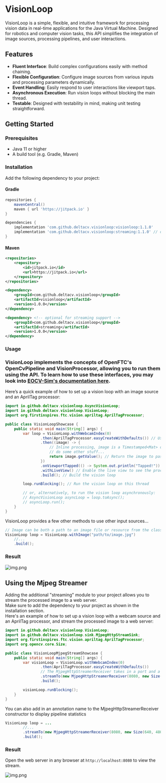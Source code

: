 # VisionLoop

VisionLoop is a simple, flexible, and intuitive framework for processing vision data in real-time applications for the Java Virtual Machine. Designed for robotics and computer vision tasks, this API simplifies the integration of image sources, processing pipelines, and user interactions.

## Features

- **Fluent Interface**: Build complex configurations easily with method chaining.
- **Flexible Configuration**: Configure image sources from various inputs and processing parameters dynamically.
- **Event Handling**: Easily respond to user interactions like viewport taps.
- **Asynchronous Execution**: Run vision loops without blocking the main thread.
- **Testable**: Designed with testability in mind, making unit testing straightforward.

## Getting Started

### Prerequisites

- Java 11 or higher
- A build tool (e.g. Gradle, Maven)

### Installation

Add the following dependency to your project:

#### Gradle 

```groovy
repositories {
    mavenCentral()
    maven { url 'https://jitpack.io' }
}

dependencies {
    implementation 'com.github.deltacv.visionloop:visionloop:1.1.0'
    implementation 'com.github.deltacv.visionloop:streaming:1.1.0' // optional for streaming support
}
```

#### Maven

```xml
<repositories>
    <repository>
        <id>jitpack.io</id>
        <url>https://jitpack.io</url>
    </repository>
</repositories>

<dependency>
    <groupId>com.github.deltacv.visionloop</groupId>
    <artifactId>visionloop</artifactId>
    <version>1.0.0</version>
</dependency>

<dependency> <!-- optional for streaming support -->
    <groupId>com.github.deltacv.visionloop</groupId>
    <artifactId>streaming</artifactId>
    <version>1.0.0</version>
</dependency>
```

### Usage


### VisionLoop implements the concepts of OpenFTC's OpenCvPipeline and VisionProcessor, allowing you to run them using the API. To learn how to use these interfaces, you may look into [EOCV-Sim's documentation here](https://deltacv.gitbook.io/eocv-sim/introduction/pipelines).

Here’s a quick example of how to set up a vision loop with an image source and an AprilTag processor:

```java
import io.github.deltacv.visionloop.AsyncVisionLoop;
import io.github.deltacv.visionloop.VisionLoop;
import org.firstinspires.ftc.vision.apriltag.AprilTagProcessor;

public class VisionLoopShowcase {
    public static void main(String[] args) {
        var loop = VisionLoop.withWebcamIndex(0)
                .then(AprilTagProcessor.easyCreateWithDefaults()) // Use an AprilTag processor to detect tags
                .then((image) -> {
                    // Inline processing, image is a Timestamped<Mat> object.
                    // do some other stuff...
                    return image.getValue(); // Return the image to pass it to the next processor
                })
                .onViewportTapped(() -> System.out.println("Tapped!")) // Print a message when the viewport is tapped
                .withLiveView() // Enable the live view to see the processed image in a window
                .build(); // Build the vision loop

        loop.runBlocking(); // Run the vision loop on this thread

        // or, alternatively, to run the vision loop asynchronously:
        // AsyncVisionLoop asyncLoop = loop.toAsync();
        // asyncLoop.run();
    }
}
```

VisionLoop provides a few other methods to use other input sources...

```java
// Image can be both a path to an image file or resource from the classpath
VisionLoop loop = VisionLoop.withImage("path/to/image.jpg")
    //...
    .build();
```

### Result

![img.png](assets/apriltag_result.png)


## Using the Mjpeg Streamer

Adding the additional "streaming" module to your project allows you to stream the processed image to a web server.<br>
Make sure to add the dependency to your project as shown in the installation section.<br>
Here's an example of how to set up a vision loop with a webcam source and an AprilTag processor, and stream the processed image to a web server:

```java
import io.github.deltacv.visionloop.VisionLoop;
import io.github.deltacv.visionloop.sink.MjpegHttpStreamSink;
import org.firstinspires.ftc.vision.apriltag.AprilTagProcessor;
import org.opencv.core.Size;

public class VisionLoopMjpegStreamShowcase {
    public static void main(String[] args) {
        var visionLoop = VisionLoop.withWebcamIndex(0)
                .then(AprilTagProcessor.easyCreateWithDefaults())
                // The MjpegHttpStreamerReceiver takes in a port and a size for the stream
                .streamTo(new MjpegHttpStreamerReceiver(8080, new Size(640, 480)))
                .build();

        visionLoop.runBlocking();
    }
}
```

You can also add in an annotation name to the MjpegHttpStreamerReceiver constructor to display pipeline statistics

```java
VisionLoop loop = ...
        //...
        .streamTo(new MjpegHttpStreamerReceiver(8080, new Size(640, 480), "AprilTag Processor"))
        .build();
```

### Result

Open the web server in any browser at `http://localhost:8080` to view the stream.

![img.png](assets/mjpeg_result.png)
